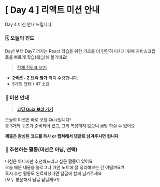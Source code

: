 # [ Day 4 ] 리액트 미션 안내

Day 4 미션 안내 드립니다.

### 🗓️ 오늘의 진도

Day1 부터 Day7 까지는 React 학습을 위한 기초를 더 탄탄히 다지기 위해 자바스크립트를 빠르게 학습(복습)해 볼거에요!

> [전체 진도표 보기](https://www.notion.so/winterlood/2573dd24c0484500b807d595cc19a2cd)

- **2섹션 - 2.단락 평가** 까지 수강합니다.
- 5개의 챕터 / 47 소요

### 🎯 미션 안내

> **[코딩 Quiz 보러 가기](https://github.com/winterlood/onebite-react-challenge/blob/main/missions/day4/coding-quiz)**

오늘의 미션은 바로 코딩 Quiz입니다!  
총 3개의 퀴즈가 준비되어 있고, 그리 복잡하지 않으니 금방 하실 수 있어요

**제출은 완성된 코드를 복사 or 캡쳐해서 댓글로 남겨주시면 됩니다**

### 🙌 추천하는 활동(미션은 아님, 선택)

미션은 아니지만 추천해드리고 싶은 활동이 있어요  
오늘 배운 내용을 블로그나 개인 노트에 잘 정리해보는 건 어떨까요?!  
혹시 추천 활동도 완료하셨다면 답글에 함께 남겨주세요  
(모두 방문해서 답글 남길게요!)
